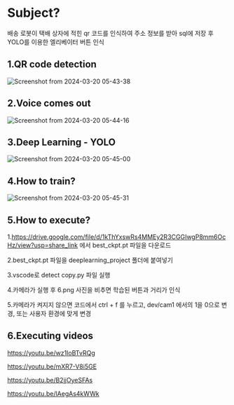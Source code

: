 Subject?
=========
배송 로봇이 택배 상자에 적힌 qr 코드를 인식하여 주소 정보를 받아 sql에 저장 후 YOLO를
이용한 엘리베이터 버튼 인식

1.QR code detection
----------------------
![Screenshot from 2024-03-20 05-43-38](https://github.com/GithubforPCM/deeplearning_object_detection_project/assets/138741169/945249da-2c0c-4b5a-8f28-b816f1fc3a9c)



2.Voice comes out
------------------
![Screenshot from 2024-03-20 05-44-16](https://github.com/GithubforPCM/deeplearning_object_detection_project/assets/138741169/63d45bd3-947d-429c-85ea-aca450ca3bb6)



3.Deep Learning - YOLO
------------------------
![Screenshot from 2024-03-20 05-45-00](https://github.com/GithubforPCM/deeplearning_object_detection_project/assets/138741169/53ef581f-9239-47d8-b1e8-f440c0ae05d5)



4.How to train?
--------------
![Screenshot from 2024-03-20 05-45-31](https://github.com/GithubforPCM/deeplearning_object_detection_project/assets/138741169/8c1c8aee-f85f-431d-8942-5b5a875ed076)



5.How to execute?
-----------------

1.<https://drive.google.com/file/d/1kThYxswRs4MMEy2R3CGGIwgP8mm6OcHz/view?usp=share_link> 에서 best_ckpt.pt 파일을 다운로드
  
2.best_ckpt.pt 파일을 deeplearning_project 폴더에 붙여넣기

3.vscode로 detect copy.py 파일 실행

4.카메라가 실행 후 6.png 사진을 비추면 학습된 버튼과 거리가 인식

5.카메라가 켜지지 않으면 코드에서 ctrl + f 를 누르고, dev/cam1 에서의 1을 0으로 변경, 또는 사용자 환경에 맞게 변경


6.Executing videos
-----------------------
<https://youtu.be/wz1IoBTvRQg>

<https://youtu.be/mXR7-V8i5GE>

<https://youtu.be/B2jjOyeSFAs>

<https://youtu.be/lAegAs4kWWk>
